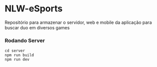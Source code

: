 # NLW-eSports
Repositório para armazenar o servidor, web e mobile da aplicação para buscar duo em diversos games

### Rodando Server

```
cd server
npm run build
npm run dev
```
